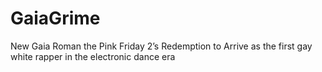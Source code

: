 # GaiaGrime
New Gaia Roman the Pink Friday 2’s Redemption to Arrive as the first gay white rapper in the electronic dance era 
